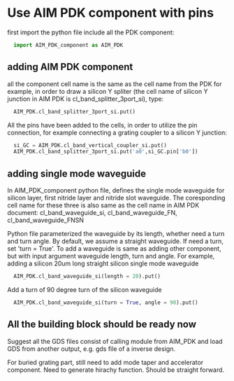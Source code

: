 # Use AIM PDK component with pins

first import the python file include all the PDK component:
```python
  import AIM_PDK_component as AIM_PDK
```

## adding AIM PDK component
all the component cell name is the same as the cell name from the PDK
for example, in order to draw a silicon Y spliter (the cell name of silicon Y junction in AIM PDK is cl_band_splitter_3port_si), type:
```python
  AIM_PDK.cl_band_splitter_3port_si.put()
```

All the pins have been added to the cells, in order to utilize the pin connection, for example connecting a grating coupler to a silicon Y junction:
```python
  si_GC = AIM_PDK.cl_band_vertical_coupler_si.put()
  AIM_PDK.cl_band_splitter_3port_si.put('a0',si_GC.pin['b0'])
```

## adding single mode waveguide
In AIM_PDK_component python file, defines the single mode waveguide for silicon layer, first nitride layer and nitride slot waveguide. The coresponding cell name for these three is also same as the cell name in AIM PDK document: cl_band_waveguide_si, cl_band_waveguide_FN, cl_band_waveguide_FNSN

Python file parameterized the waveguide by its length, whether need a turn and turn angle. By default, we assume a straight waveguide. If need a turn, set 'turn = True'. To add a waveguide is same as adding other component, but with input argument waveguide length, turn and angle. For example, adding a silicon 20um long straight silicon single mode waveguide
```python
  AIM_PDK.cl_band_waveguide_si(length = 20).put()
```

Add a turn of 90 degree turn of the silicon waveguide
```python
  AIM_PDK.cl_band_waveguide_si(turn = True, angle = 90).put()
```

## All the building block should be ready now
Suggest all the GDS files consist of calling module from AIM_PDK and load GDS from another output, e.g. gds file of a inverse design.

For buried grating part, still need to add mode taper and accelerator component. Need to generate hirachy function. Should be straight forward.

